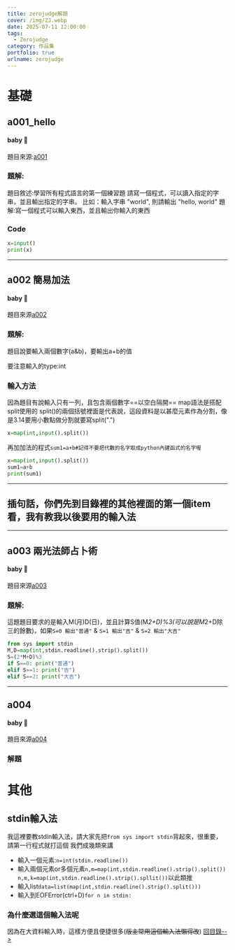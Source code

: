 ```yaml
---
title: zerojudge解題
cover: /img/ZJ.webp
date: 2025-07-11 12:00:00
tags:
  - Zerojudge
category: 作品集
portfolio: true
urlname: zerojudge
---
```

# 基礎
## a001_hello
#### baby :baby:
題目來源:[a001](https://zerojudge.tw/ShowProblem?problemid=a001)
### 題解:
題目敘述:學習所有程式語言的第一個練習題 
        請寫一個程式，可以讀入指定的字串，並且輸出指定的字串。
        比如：輸入字串 "world", 則請輸出 "hello, world"
題解:寫一個程式可以輸入東西，並且輸出你輸入的東西

### Code
```python
x=input()
print(x)
```
---
## a002 簡易加法
#### baby :baby:
題目來源[a002](https://zerojudge.tw/ShowProblem?problemid=a002)
### 題解:
題目說要輸入兩個數字(a&b)，要輸出a+b的值

要注意輸入的type:int
### 輸入方法
因為題目有說輸入只有一列，且包含兩個數字==以空白隔開==
map語法是搭配split使用的
split()的兩個括號裡面是代表說，這段資料是以甚麼元素作為分割，像是3.14要用小數點做分割就要寫split(".")
```python
x=map(int,input().split())
```
再加加法的程式`sum1=a+b#記得不要把代數的名字取成python內建函式的名字喔`
```python
x=map(int,input().split())
sum1=a+b
print(sum1)
```
---
## 插句話，你們先到目錄裡的其他裡面的第一個item看，我有教我以後要用的輸入法
---
## a003 兩光法師占卜術
#### baby :baby:
題目來源[a003](https://zerojudge.tw/ShowProblem?problemid=a003)
### 題解:
這題題目要求的是輸入M(月)D(日)，並且計算S值(M*2+D)%3(可以說是M*2+D除三的餘數)，如果`S=0 輸出"普通"` & `S=1 輸出"吉"` & `S=2 輸出"大吉"`
```python
from sys import stdin
M,D=map(int,stdin.readline().strip().split())
S=(2*M+D)%3
if S==0: print("普通")
elif S==1: print("吉")
elif S==2: print("大吉")
```
---
## a004
#### baby :baby:
題目來源[a004](https://zerojudge.tw/ShowProblem?problemid=a004)
### 解題

# 其他
## stdin輸入法
我這裡要教stdin輸入法，請大家先把`from sys import stdin`背起來，很重要，請第一行程式就打這個
我們成幾類來講
- 輸入一個元素:`n=int(stdin.readline())`
- 輸入兩個元素or多個元素`n,m=map(int,stdin.readline().strip().split())` `n,m,k=map(int,stdin.readline().strip().spllit())`以此類推
- 輸入list`data=list(map(int,stdin.readline().strip().split()))`
- 輸入到EOFError(ctrl+D)`for n in stdin:`
### 為什麼選這個輸入法呢
因為在大資料輸入時，這樣方便且便捷很多(~~版主常用這個輸入法懶得改~~)
[回目錄-->](https://siewilly.github.io/portfolio/)
